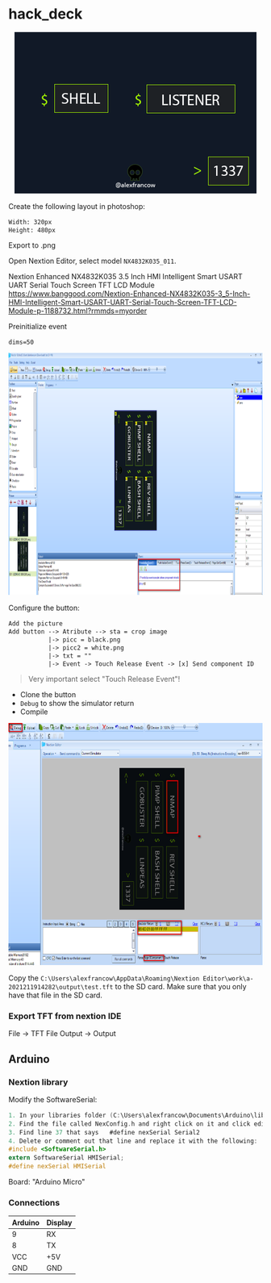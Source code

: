 # hack_deck

<p align="center"><img src="https://raw.githubusercontent.com/alexfrancow/hack_deck/main/bg/1_2.png" height="320" width="480" /></p>

Create the following layout in photoshop:
```
Width: 320px
Height: 480px
```
Export to .png

Open Nextion Editor, select model ```NX4832K035_011```.

Nextion Enhanced NX4832K035 3.5 Inch HMI Intelligent Smart USART UART Serial Touch Screen TFT LCD Module
https://www.banggood.com/Nextion-Enhanced-NX4832K035-3_5-Inch-HMI-Intelligent-Smart-USART-UART-Serial-Touch-Screen-TFT-LCD-Module-p-1188732.html?rmmds=myorder


Preinitialize event

```
dims=50
```
<p align="center"><img src="https://raw.githubusercontent.com/alexfrancow/hack_deck/main/images/preinitevent.png" height="480" width="720" /></p>

Configure the button:
```
Add the picture
Add button --> Atribute --> sta = crop image
           |-> picc = black.png
           |-> picc2 = white.png
           |-> txt = ""
           |-> Event -> Touch Release Event -> [x] Send component ID
```
> Very important select "Touch Release Event"!

* Clone the button
* ```Debug``` to show the simulator return
* Compile
<p align="center"><img src="https://github.com/alexfrancow/hack_deck/blob/main/images/debugger.png" height="480" width="720" /></p>

Copy the ```C:\Users\alexfrancow\AppData\Roaming\Nextion Editor\work\a-2021211914282\output\test.tft``` to the SD card. Make sure that you only have that file in the SD card.

### Export TFT from nextion IDE

File -> TFT File Output -> Output

## Arduino

### Nextion library

Modify the SoftwareSerial:

```c
1. In your libraries folder (C:\Users\alexfrancow\Documents\Arduino\libraries\ITEADLIB_Arduino_Nextion-master), find the Nextion library.
2. Find the file called NexConfig.h and right click on it and click edit.
3. Find line 37 that says   #define nexSerial Serial2 
4. Delete or comment out that line and replace it with the following: 
#include <SoftwareSerial.h>
extern SoftwareSerial HMISerial;
#define nexSerial HMISerial
```

Board: "Arduino Micro"

### Connections

|Arduino|Display|
|---|---|
|9|RX|
|8|TX|
|VCC|+5V|
|GND|GND|
